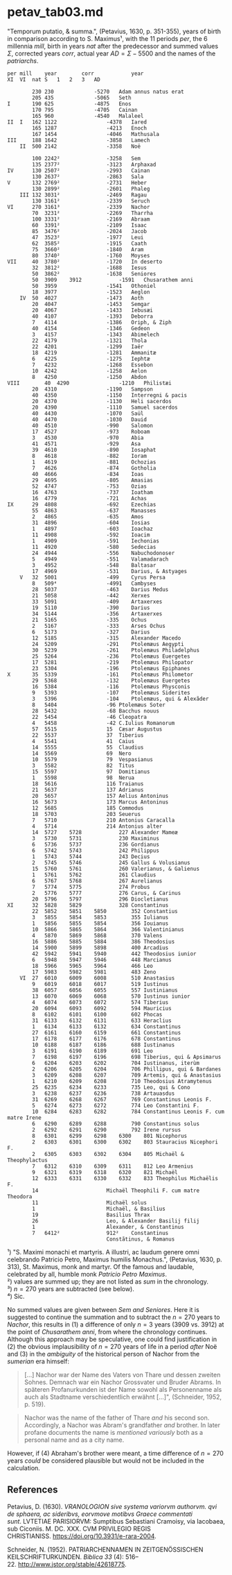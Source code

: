 # petav_tab03.md
"Temporum putatio, & summa.", (Petavius, 1630, p. 351-355), years of birth in comparison according to S. Maximus¹, with the 11 periods $per$, the 6 millennia $mill$, birth in years $nat$ after the predecessor and summed values $\Sigma$, corrected years $corr$, actual year $AD=\Sigma-5500$ and the names of the *patriarchs*.
~~~
per	mill	year		corr			year			
XI	VI	nat	S	1	2	3	AD	

		230	230				-5270	Adam annus natus erat
		205	435				-5065	Seth
I		190	625				-4875	Enos
		170	795				-4705	Cainan
		165	960				-4540	Malaleel
II	I	162	1122				-4378	Iared
		165	1287				-4213	Enoch
		167	1454				-4046	Mathusala
III		188	1642				-3858	Lamech
	II	500	2142				-3358	Noë

		100	2242²				-3258	Sem
		135	2377²				-3123	Arphaxad
IV		130	2507²				-2993	Cainan
		130	2637²				-2863	Sala
V		132	2769²				-2731	Heber
		130	2899²				-2601	Phaleg
	III	132	3031²				-2469	Ragau
		130	3161²				-2339	Seruch
VI		270	3161³				-2339	Nachor
		70	3231²				-2269	Tharrha
		100	3331²				-2169	Abraam
		60	3391²				-2109	Isaac
		85	3476²				-2024	Jacob
		47	3523²				-1977	Leui
		62	3585²				-1915	Caath
		75	3660²				-1840	Aram
		80	3740²				-1760	Moyses
VII		40	3780²				-1720	In deserto
		32	3812²				-1688	Iesus
		50	3862²				-1638	Seniores
		50	3909	3912			-1591	Chusarathem anni
		50	3959				-1541	Othoniel
		18	3977				-1523	Aeglon
	IV	50	4027				-1473	Aoth
		20	4047				-1453	Semgar
		20	4067				-1433	Iebusæi
		40	4107				-1393	Deborra
		7	4114				-1386	Oriph, & Ziph
		40	4154				-1346	Gedeon
		3	4157				-1343	Abimelech
		22	4179				-1321	Thola
		22	4201				-1299	Iaër
		18	4219				-1281	Ammanitæ
		6	4225				-1275	Iephtæ
		7	4232				-1268	Essebon
		10	4242				-1258	Aelon
		8	4250				-1250	Abdon
VIII		40	4290				-1210	Philistæi
		20	4310				-1190	Sampson
		40	4350				-1150	Interregni & pacis
		20	4370				-1130	Heli sacerdos
		20	4390				-1110	Samuel sacerdos
		40	4430				-1070	Saül
		40	4470				-1030	Dauid
		40	4510				-990	Salomon
		17	4527				-973	Roboam
		3	4530				-970	Abia
		41	4571				-929	Asa
		39	4610				-890	Iosaphat
		8	4618				-882	Ioram
		1	4619				-881	Ochozias
		7	4626				-874	Gotholia
		40	4666				-834	Ioas
		29	4695				-805	Amasias
		52	4747				-753	Ozias
		16	4763				-737	Ioatham
		16	4779				-721	Achas
IX		29	4808				-692	Ezechias
		55	4863				-637	Manasses
		2	4865				-635	Amos
		31	4896				-604	Iosias
		1	4897				-603	Ioachaz
		11	4908				-592	Ioacim
		1	4909				-591	Iechonias
		11	4920				-580	Sedecias
		24	4944				-556	Nabuchodonoser
		5	4949				-551	Valamadarach
		3	4952				-548	Baltasar
		17	4969				-531	Darius, & Astyages
	V	32	5001				-499	Cyrus Persa
		8	509⁴				-4991	Cambyses
		28	5037				-463	Darius Medus
		21	5058				-442	Xerxes
		33	5091				-409	Artaxerxes
		19	5110				-390	Darius
		34	5144				-356	Artaxerxes
		21	5165				-335	Ochus
		2	5167				-333	Arses Ochus
		6	5173				-327	Darius
		12	5185				-315	Alexander Macedo
		24	5209				-291	Ptolemæus Aegypti
		30	5239				-261	Ptolemæus Philadelphus
		25	5264				-236	Ptolemæus Euergetes
		17	5281				-219	Ptolemæus Philopator
		23	5304				-196	Ptolemæus Epiphanes
X		35	5339				-161	Ptolemæus Philometor
		29	5368				-132	Ptolemæus Euergetes
		16	5384				-116	Ptolemæus Physconis
		9	5393				-107	Ptolemæus Siderites
		3	5396				-104	Ptolemæus, qui & Alexãder
		8	5404				-96	Ptolemæus Soter
		28	5432				-68	Bacchus nouus
		22	5454				-46	Cleopatra
		4	5458				-42	C.Iulius Romanorum
		57	5515				15	Cæsar Augustus
		22	5537				37	Tiberius
		4	5541				41	Caius
		14	5555				55	Claudius
		14	5569				69	Nero
		10	5579				79	Vespasianus
		3	5582				82	Titus
		15	5597				97	Domitianus
		1	5598				98	Nerua
		18	5616				116	Traianus
		21	5637				137	Adrianus
		20	5657				157	Aelius Antoninus
		16	5673				173	Marcus Antoninus
		12	5685				185	Commodus
		18	5703				203	Seuerus
		7	5710				210	Antonius Caracalla
		4	5714				214	Antonius alter
		14	5727	5728			227	Alexander Mameæ
		3	5730	5731			230	Maximinus
		6	5736	5737			236	Gordianus
		6	5742	5743			242	Philippus
		1	5743	5744			243	Decius
		2	5745	5746			245	Gallus & Volusianus
		15	5760	5761			260	Valerianus, & Galienus
		1	5761	5762			261	Claudius
		6	5767	5768			267	Aurelianus
		7	5774	5775			274	Probus
		2	5776	5777			276	Carus, & Carinus
		20	5796	5797			296	Diocletianus
XI		32	5828	5829			328	Constantinus
		22	5852	5851	5850		352	Constantius
		3	5855	5854	5853		355	Iulianus
		1	5856	5855	5854		356	Iouianus
		10	5866	5865	5864		366	Valentinianus
		4	5870	5869	5868		370	Valens
		16	5886	5885	5884		386	Theodosius
		14	5900	5899	5898		400	Arcadius
		42	5942	5941	5940		442	Theodosius iunior
		6	5948	5947	5946		448	Marcianus
		18	5966	5965	5964		466	Leo
		17	5983	5982	5981		483	Zeno
	VI	27	6010	6009	6008		510	Anastasius
		9	6019	6018	6017		519	Iustinus
		38	6057	6056	6055		557	Iustinianus
		13	6070	6069	6068		570	Iustinus iunior
		4	6074	6073	6072		574	Tiberius
		20	6094	6093	6092		594	Mauricius
		8	6102	6101	6100		602	Phocas
		31	6133	6132	6131		633	Heraclius
		1	6134	6133	6132		634	Constantinus
		27	6161	6160	6159		661	Constantinus
		17	6178	6177	6176		678	Constantinus
		10	6188	6187	6186		688	Iustinanus
		3	6191	6190	6189		691	Leo
		7	6198	6197	6196		698	Tiberius, qui & Apsimarus
		6	6204	6203	6202		704	Iustinanus, iterùm
		2	6206	6205	6204		706	Phillipus, qui & Bardanes
		3	6209	6208	6207		709	Artemis, qui & Anastasius
		1	6210	6209	6208		710	Theodosius Atramytenus
		25	6235	6234	6233		735	Leo, qui & Cono
		3	6238	6237	6236		738	Artauasdus
		31	6269	6268	6267		769	Constantinus Leonis F.
		5	6274	6273	6272		774	Leo Constantini F.
		10	6284	6283	6282		784	Constantinus Leonis F. cum matre Irene
		6	6290	6289	6288		790	Constantinus solus
		2	6292	6291	6290		792	Irene rursus
		8	6301	6299	6298	6300	801	Nicephorus
		2	6303	6301	6300	6302	803	Stauracius Nicephori F.
		2	6305	6303	6302	6304	805	Michaël & Theophylactus
		7	6312	6310	6309	6311	812	Leo Armenius
		9	6321	6319	6318	6320	821	Michaël
		12	6333	6331	6330	6332	833	Theophilus Michaëlis F.
		14						Michaël Theophili F. cum matre Theodora
		11						Michaël solus
		1						Michaël, & Basilius
		19						Basilius Thrax
		26						Leo, & Alexander Basilij filij
		1						Alexander, & Constantinus
		7	6412²				912²	Constantinus
								Constãtinus, & Romanus
~~~
¹) "S. Maximi monachi et martyris. A illustri, ac laudum genere omni celebrando Patricio Petro, Maximus humilis Monachus.", (Petavius, 1630, p. 313), St. Maximus, monk and martyr.
Of the famous and laudable, celebrated by all, humble monk *Patricio Petro Maximus*.  
²) values ​​are summed up; they are not listed as *sum* in the chronology.  
³) $n=270$ years are subtracted (see below).  
⁴) Sic.

No summed values ​​are given between *Sem and Seniores*. Here it is suggested to continue the summation and to subtract the $n=270$ years to *Nachor*, this results in (1) a difference of only $n=3$ years (3909 vs. 3912) at the point of *Chusarathem anni*, from where the chronology continues. Although this approach may be speculative, one could find justification in (2) the obvious implausibility of $n=270$ years of life in a period *after* Noë and (3) in the *ambiguity* of the historical person of Nachor from the *sumerian* era himself:

 >[...] Nachor war der Name des Vaters von Thare und dessen zweiten Sohnes. Demnach war ein Nachor Grossvater und Bruder Abrams. In späteren Profanurkunden ist der Name sowohl als Personenname als auch als Stadtname verschiedentlich erwähnt [...]", (Schneider, 1952, p. 519).

>Nachor was the name of the father of Thare *and* his second son. Accordingly, a Nachor was Abram's grandfather *and* brother.
In later profane documents the name is *mentioned variously* both as a personal name and as a city name.

However, if (4) Abraham's brother were meant, a time difference of $n=270$ years *could* be considered plausible but would not be included in the calculation.

## References

Petavius, D. (1630). *VRANOLOGION sive systema variorvm authorvm. qvi de sphaera, ac sideribvs, eorvmove motibvs Graece commentati sunt*. LVTETIAE PARISIORVM: Sumptibus Sebastiani Cramoisy, via Iacobaea, sub Ciconiis. M. DC. XXX. CVM PRIVILEGIO REGIS CHRISTIANISS. https://doi.org/10.3931/e-rara-2004.

Schneider, N. (1952). PATRIARCHENNAMEN IN ZEITGENÖSSISCHEN KEILSCHRIFTURKUNDEN. *Biblica 33* (4): 516–22. http://www.jstor.org/stable/42618775.
